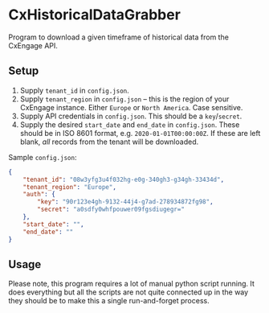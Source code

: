 # CxHistoricalDataGrabber

Program to download a given timeframe of historical data from the CxEngage API.

## Setup

1. Supply `tenant_id` in `config.json`.
2. Supply `tenant_region` in `config.json` – this is the region of your CxEngage instance. Either `Europe` or `North America`. Case sensitive.
2. Supply API credentials in `config.json`. This should be a `key`/`secret`.
3. Supply the desired `start_date` and `end_date` in `config.json`. These should be in ISO 8601 format, e.g. `2020-01-01T00:00:00Z`. If these are left blank, _all_ records from the tenant will be downloaded.
<!-- 4. *Optional* – Supply `limit` and `offset` in `config.json` to limit the number of records returned by the API. The default (0) will download all records in the given timeframe. The `offset` is used to paginate through the results if you are using, or have used, a `limit`. Be aware that downloading all records in a given timeframe may take a long time (~30 minutes per year of data). -->

Sample `config.json`:

```json
{
    "tenant_id": "08w3yfg3u4f032hg-e0g-340gh3-g34gh-33434d",
    "tenant_region": "Europe",
    "auth": {
        "key": "90r123e4gh-9132-44j4-g7ad-278934872fg98",
        "secret": "a0sdfy0whfpouwer09fgsdiugegr="
    },
    "start_date": "",
    "end_date": ""
}
```

## Usage

Please note, this program requires a lot of manual python script running. It does everything but all the scripts are not quite connected up in the way they should be to make this a single run-and-forget process.
